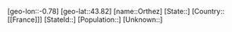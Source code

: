 ﻿---
location: [43.82,-0.78]
type: City
tags:
- geo/City


SpocWebEntityId: 33148
isDeleted: false
confidential: public

---
[geo-lon::-0.78]
[geo-lat::43.82]
[name::Orthez]
[State::]
[Country::[[France]]]
[StateId::]
[Population::]
[Unknown::]

